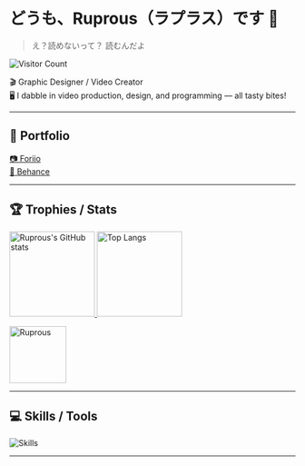 # どうも、Ruprous（ラプラス）です 👋  
> え？読めないって？ 読むんだよ   

![Visitor Count](https://count.getloli.com/get/@:Ruprous)

🎬 Graphic Designer / Video Creator   
🖥️ I dabble in video production, design, and programming — all tasty bites!

---

## 🎨 Portfolio
[📷 Foriio](https://www.foriio.com/ruprous)   
[🌱 Behance](https://www.behance.net/Ruprous)   

---

## 🏆 Trophies / Stats
<p align="left">
  <a href="https://github.com/anuraghazra/github-readme-stats">
    <img height="150.2em" alt="Ruprous's GitHub stats" src="https://github-readme-stats.vercel.app/api/?username=Ruprous&theme=tokyonight&show_icons=true" />
  </a>
  <a href="https://github.com/anuraghazra/github-readme-stats">
    <img height="150.2em" alt="Top Langs" src="https://github-readme-stats.vercel.app/api/top-langs/?username=Ruprous&layout=compact&theme=tokyonight" />
  </a>
</p>
<p>
  <a href="https://github.com/ryo-ma/github-profile-trophy">
    <img height="100.2em" alt="Ruprous" src="https://github-profile-trophy.vercel.app/?username=Ruprous&rank=SSS,SS,S,AAA,AA,A,B,SECRET&column=7&theme=onedark" />
  </a>
</p>

---

## 💻 Skills / Tools
![Skills](https://skillicons.dev/icons?i=github,ps,ai,pr,xd,ae,figma,blender,processing,python,java,cpp,html,css,js,vscode,mysql,docker,windows)

---
